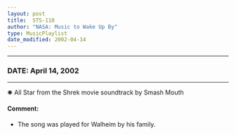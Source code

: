 ```yaml
---
layout: post
title:  STS-110
author: "NASA: Music to Wake Up By"
type: MusicPlaylist
date_modified: 2002-04-14
---
```


----
### DATE: April 14, 2002
----
✺ All Star from the Shrek movie soundtrack by Smash Mouth

#### Comment:
* The song was played for Walheim by his family.
